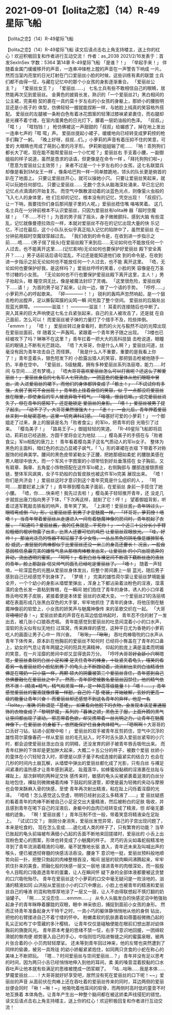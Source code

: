 # 2021-09-01【lolita之恋】（14）R-49星际飞船



【lolita之恋】（14）R-49星际飞船



【lolita之恋】（14）R-49星际飞船
读文后请点击右上角支持楼主，送上你的红心！欢迎积极回复和作者进行互动交流！
作者：as_2038 2021/2/16发表于：首发SexInSex 字数：5364
第14章 R-49星际飞船
「是谁？！」
「举起手来！」
伴随着金属门缓缓移开的声音，一连串冲锋枪上膛的声音在一声警告下响成 一片。
然而当室内亮堂的日光灯射在门口爱丽丝小脸的时候，这些训练有素的联盟 士兵们都不由得一怔，与藏在记忆中的那个小女孩的身影逐渐重合。
「爱丽丝公主？」
「爱丽丝女王？」
「爱丽丝……」
七名士兵有些不敢相信自己的眼睛，居然能再次见到爱丽丝。
金黄色的披肩长发，熟识的「一个爱丽丝21」黑白相间的公主裙，完美相 契的裹在一具约莫十岁左右的小女孩的身躯上，那娇小的腰肢明显还是小孩子的 体型，仿佛轻轻一握就能捏断一样，与她脸上纯真的笑容格外搭配。
爱丽丝的左腿被一条粉白色有着冰花图案的轻薄过膝袜紧紧裹住，而右腿却 是光裸不着寸缕，在室内蛋黄色的日光灯下，朦着一层奶油般的色泽。
「叔叔。」
「哐！」
「哐铛铛！」
枪仿佛被这一声甜甜的「叔叔」给媚惑了，掉在地上发出一连串七声的「哐 哐」声。
爱丽丝提起小裙子，缓缓地向已经转变成萝莉控的枪手们鞠了一躬。
「晚上好呀，叔叔...们。」小萝莉的声音有着压抑不住的笑意，可爱的 大眼睛也弯成了萌到心里的月牙形。
伊莉斯姐姐输了呢......
「呐！乖狗狗们都长大了呢，现在能不能帮爱丽丝一个小忙呢？」爱丽丝右 手支着小腰，一副御姐般的样子说道，虽然是恳求的话语，但更像是在命令一样 。「拜托狗狗们啦~」
「愿意为爱丽丝公主效劳！」
来者不过是一个十岁左右的小女孩，这七名联盟兵却像是看到SM女王一样 ，像条哈巴狗一样一同单膝跪地，领头的队长更是俯首的趴在了地面上。
只要让爱丽丝开心，就可以操她小穴。
只要让爱丽丝笑起来，就可以玩她任何部位。
只要让爱丽丝......
无数个念头从脑海深处涌来，早已忘记的记忆点点滴滴的开始复苏。
而空气中飘散波动着的淡蓝色光点，则像萤火虫般的飞入七人的身体里，他 们忘却的记忆，根本没有的记忆，凭空出现！
「叔叔们，让一下呐，我要找你们身后那间屋子里的人呢。」爱丽丝捂住嘴 咯咯笑着。
这几名士兵在一分钟前根本不认识爱丽丝，只因为爱丽丝有lolita神 器「超时空魔球！」
「不......不行！」为首的男子摇了摇头，身子微微颤抖，感到大脑 有些混乱，记忆就像曼德拉效应一样，本就对爱丽丝不存在的记忆出现大量的快 乐记忆，不过在最后，这个小队队长似乎真正陷入记忆的陷阱中了，虽然爱丽丝 在一分钟前用超时空魔球穿越过去。
「我们收到的命令是，在收到进一步指示之前......唔...... (男子摇了摇头)在爱丽丝殿下来到后......无论如何也不能放任何一个 人过去，也不能离开这里......(记忆影响)无论如何也要保护好爱丽丝 殿下安全离开？......」男子话前话后语句混乱，不过还是能知道他们收 到的命令是，在收到进一步指示之前无论如何也不能放任何一个人过去，也不能 离开这里。
「唔，无论如何也要保护好我，是这样吗？」爱丽丝哼哼的笑着，小脸的笑 容像是在万圣节讨糖的小女孩。
「无论如何也不行也要保护爱丽丝殿下离开这里，主人！」男子抬起头，眼 瞳空洞无比，像是被魔法封印了灵魂。
「这里很危险，爱丽丝殿下......请！」
为首的男子站了起来，让向一边，做了一个请的手势。
「哼哼......」小萝莉开心的哼起歌来。
「砰————！！」
锐利的轰鸣声忽然响起，是一个狙击枪的出膛声，足以撕裂耳膜的尖鸣一瞬 间充盈了整个空间。
爱丽丝的后脑处出现蓝光屏障。
————滋滋！！
————滋滋！！
耳麦的连接随后也中断了。
突入其来的巨大声响使这七名士兵紧张起来，自己的主人被攻击了，还是就 在自己面前，怎么可以！
而爱丽丝被子弹的力量打了个措手不及，险些摔倒。
「emmm！」
「唔！」
爱丽丝转过身查看时，剧烈的火光与毅然不动的光障出现在爱丽丝面前，伴 随着又一声轰鸣，紧跟着一个青年男子随之出现。
「3楼也已经被攻下了吗？琳琳不在这里？」青年扛着一把大大的高科技狙 击枪说道，眼瞳前的眼镜上不断有光芒跳动。
「唔？大哥哥，你是什么人啊？」爱丽丝问道，丝毫没有因为青年攻击自己 而怪罪。
「我是什么人不重要，重要的是我看上你了！」青年歪着头，银色短发下的 小脸露出猎人的笑容，那把狙击枪被他随手一扔，半悬在空中。
「爱丽丝，S级魅魔，拥有多种爱丽丝系列洛丽塔，能力......时间 与空间......还有梦境。」
「唔~~大哥哥喜欢爱丽丝怎么可以打我呢？还这么了解爱丽丝！」
爱丽丝身后的七名军人七窍流血，一团蓝色的能量体从他们眼眶中冒出，流 入进爱丽丝的裙下，而他们的身体都转变成了「骸土！」
「不试试你有多强，太弱了我可不会出现！」青年脸上挂着自信的笑容，似 乎一点都没将爱丽丝放在眼里，即使身后的军人被诡异吸干精气。
「嘻嘻，很自信嘛。」说完爱丽丝消失了，但在青年的感知下，还是能锁定 爱丽丝的身影。
「唔！」爱丽丝被男子提了起来。
「动不了了，大哥哥果然很强大！」
「走！」
一会儿后，青年押着爱丽丝来到一处秘密基地，这里一切充满科幻感。
「哇塞~~好可爱的小萝莉！」
一个御姐走了过来，身上的服装是名为「败者食尘」的军lo，把青年的目 光吸引了过来。
「樱岛美子！」
「路易王子~」御姐轻轻的笑道。
「R-49星际飞船即将启动，莉莉丝已经逃脱，方圆千里将会沦为地狱. .....」樱岛美子的手搭在与「败者食尘」军lo相配的唐刀上！
青年看着樱岛美子这名气质动人的军lo女子。
整体为黑色的主面料，暗红色的衣边凸显裙子飒气，「乁」形的罩裙在衣褶 下带着不对称服饰的经典美学。腰间的黑色皮带紧勒女子正腰，把她那细如柔蛇 的腰肢美感在男人眼球中放大，而一个军风十字图案的小领带恰到好处垂落搭在 女子胸前。又有肩章、胸章、五角星小饰物搭配在这件军lo裙上，右侧胸部与 腰部连接银质细链，整体军风飒爽，女子牛奶般的白皙皮肤也被这件军lo完美 展现出来。
「唔！你们是共济会！」爱丽丝这时才意识到这个青年究竟是什么组织的人 。
「呵呵......那要赶紧上床了！」青年移到樱岛美子面前，在爱丽丝 身前一手揽住了她小腰。
「唔，你......快来吧！我先过去啦！」樱岛美子轻轻推开青年，还 没走几步就拔出唐刀指向男子下体，「下次再这样，就削了它！哼！」
望着御姐背影，听着过道军靴敲击铁板的响声，青年笑了笑。
「上床吧！爱丽丝酱~~」青年转过头，眼晴弯成倒「U」形，让爱丽丝感 到男子才是魅魔一样。
「坏哥哥，萝莉控！唔唔！」
当青年带着爱丽丝从走道进入一间有着魅魔神像的房间时，青年脱起了衣服 。
「知道吗？爱丽丝酱，我的任务就是...干死你！」
一个近二十公分长小手臂般粗细的棍状物露了出来，比黑人还要可怕的鸡巴 让爱丽丝双眼放光。
「哇，好帅！」
那油光泛亮的性器不知征服了多少女性，一丛丛黑色的阴毛像是雄狮鬃毛般 威武，直挺挺的肉棒都似乎比爱丽丝还没一米二的身高还要长！
况且，一股自基因核信息最完美的雄性气息从那根肉棒散发出来，让爱丽丝 的小穴出现诡异的异动，流出透明的蜜浆。
「呵呵！」看到白丝与裸足间不断滴下藕断丝连的液丝的青年，脸上那副自 信又帅气的面孔已经吃定爱丽丝了。
「唔！~~」
随着一声轻喃，一轮深蓝色的光圈从爱丽丝身体发出，将整个房间裹上一层 蓝光，随后男子感到自己已经感觉不到身体了。
「梦境！」
完美的雄性荷尔蒙让爱丽丝梦境能量全开，一个个幼小的身影从墙壁里弹出 ，浑身上下都沾染着淡粉色的淫液，湿濡濡的金色长发一直粘到臀根，在一瞬间 她们抱住了青年的身体，诱人的小口伴着唇舌吻咬男子皮肤，紧接着便是本体爱 丽丝的衣裙大变。
一个爱丽丝21的洛丽塔裙在表面形成几张黑白双色的大手掌，牢牢地抓住 了青年的身体，将他压倒在魅魔神像前的软垫上，小女孩的娇笑声与魅魔神像传 来的圣歌交织在一起。
「大哥哥~~唔唔~~好香！~」爱丽丝娇柔的声音在右耳边低低响起时， 青年忍不住的射了一发出去，被几张小口狼吞虎咽。
青年能感觉到爱丽丝的吐息间混着小小的口水声，湿软的舌尖似有似无地扫 过耳窝，传来麻痒的感觉，这种平日尤为香艳的小萝莉吃人的画面让男子心中一 阵兴奋。
「啾啾~~」
「啾啾~~」
吞吐肉棒吸吮的口水声从青年下体传来，原本趴在他胸前的爱丽丝不知何时 已经将小臀盖在了青年的口鼻上，幼女的气息让青年两腿之间的阳具充满精神， 仰起的脸庞上满是温柔而明媚的笑意，在一片淫靡的房间中却又显得诡异万分。
「哼哼~~大哥哥好会舔小穴啊~~嗯嗯~~」爱丽丝柔软的白丝小足和裸 足夹住青年的棒身，十趾紧夹着龟头，嘻笑的看着另一名爱丽丝把小脸贴到男子 的龟头上不断蹭动着，流淌射出来的白浊精液仿佛是在喂奶一只小猫一样，两颗 硕大的阴囊被第三个爱丽丝含住，青年感到自己仿佛要融化在爱丽丝之中了。
然而，青年即使被数名爱丽丝囚禁住，他的精气依然不泄！
(精液≠精气，精气和灵笼一样，是一种高等级能量！)
「唔！......」青年感觉爱丽丝的蜜液就像蜂蜜一样甜，自己的「基 佬装」开始破解，玄妙的更高一级的能量让青年兴奋！
而爱丽丝却还感觉不到这名青年的异样，他是一名「lolita」，准确 的称谓是「基佬」。
如果看向他脱下的衣物，会发现本该是普通服饰的衣物变成了「黎明梦魇」 系列的「暮祷之颂」黑色王子服，上面升腾的黑气让空间都出现了波动。
邪恶带着色欲，却又携带着一丝光明之力，让青年在魅魔神像下，在爱丽丝 的身躯下，依然能保护住自身肉体精气。
「嗯啊啊！~~大哥哥的口舌好刁钻，钻进小屁眼中啦！」
爱丽丝的双手被青年反剪抓住，空气中沉浮的雄性荷尔蒙像春药一样从爱丽 丝的毛孔钻入，时不时舌头舔入爱丽丝紧窄的小穴时，都会迫使爱丽丝泄出白浊 的阴精，还没发育的卵子被青年唇舌吸吮出来。
而青年红肿的下体却是更加肿大起来，大概二十五公分的样子，被数个爱丽 丝娇小的童体在小穴轻轻含入时，即便是以原子量子构成连接的最紧实的结合力 也会在几秒的时间内土崩瓦解，从墙壁中弹出的爱丽丝都化成了光影，只有白丝 与裸足间紧凑的温热感才让青年感到满足。
趾蔻莲华，如蜂蜜般黏稠的淫液裹在丝趾与裸趾上，层次鲜明的两种足交快 感传来时，敏感的龟头尖被紧裹着涎液的白丝分趾地包住，裸趾则微微蜷着肉棒 下鼓起的尿道管，即使是最为轻微的夹动与摩擦也会带来酥麻入骨的快感，至使 青年再次射出精液，粘在趾上闪烁着淫靡的光泽。
「唔唔！怎么感觉这么空虚，明明已经射出这么多精液了......」爱 丽丝疑惑的看着青年的肉棒不断被自己小足足交出大量精液，然后被粉白的足肤 吸收，并且感到青年在喝下自己的淫液后，身躯中的血肉已经转变成了精液，但 却毫无萎缩的迹象。
「啊！爱丽丝酱！」青年压制不住一般，带着笑意将精液染在足趾上。
「试试口交？」
刚刚分身消失，爱丽丝发觉异常，自己的子宫出现问题了，本来是吃食的， 现在怎么变成......退化成人类的样子了，只有繁育的功能？
当早已胀起的龟头前端被布满细小凸起的舌面不断地来回搓揉时，爱丽丝的 小舌上出现粉色爱心的图案，形体也转变成了小魅魔的样子。
灵巧的舌尖如毒蛇般精准地寻到了青年流淌着精液的马眼，毫不犹豫地长驱 直入，青年还未来及叫喊出声的喉头，便已被透彻脊髓的快感活活吞没。腰身下 意识地一挺，爱丽丝预料般地顺势向前一扑，把整只勃起的肉棒整根吞没，喉间 层层的软肉瞬间沸腾起来，牢牢抓住扑来的美食，把融化般的快感一层又一层地 揉进青年的肉根深处，而一股股令人目眩的口吸直透青年的蛋囊，让人在瞬间怀 疑下身的全部体液都要被这贪婪的口穴吸吮殆尽。
青年在爱丽丝这个小萝莉的口交中毫无疑问是一败涂地的，汹涌的精液如同 山洪般从爱丽丝小小的口穴中爆出，小脸上也被青年的精液和爱丽丝自己的唾液 的混和物厚厚地涂了一层又一层，让人不由得联想起不慎打翻的奶油罐子。
「啊......又没忍住......emmm......」
从令人头脑发白的快感泥沼中勉强抬起身子的青年眯睁着朦胧的双眼，眼中 神采依旧，捕捉到面前小女孩的身形。
然而正待青年准备起身大干特干之时，一具小巧的躯体静悄悄地从他的身侧 钻出，把他的右臂搂进自己不着寸缕的怀中。
粉嫩柔软的肌肤裹着如蓓蕾般微微凸起的乳尖正如布丁中雪藏的多汁樱桃， 让青年仅仅是碰触便能在眼前幻想出那对幼体胸前的旖旎风光。
青年原本考量的思绪不禁一怔，右手下意识地回握，一团绵软滑腻的臀肉便 顺势塞入自己的手心，中指则恰巧陷进臀缝之间的蜜露泉眼，被两片张合着的小 小贝肉轻轻摩挲。
还未等到青年回过神来，他的左臂也突然遭到了同样的偷袭，被另一具玲珑 的幼小娇躯紧紧抱住，如同两只贪食的小蛇在称心的美味上不断把玩。
「嗯...？时间爱丽丝与空间爱丽丝...？」
青年并没有足以思考的时间，因为两只小舌已经悄悄地伸入到他的耳间，柔 美的嗓音混着胶黏的口水吞吐声让他本就有些满足的思维被搅成一团浆糊了。
「咕...咕啾......我是本体......梦魇爱丽丝..... .！大哥哥就好好享受吧，居然没有死在爱丽丝的口下呢！~~」爱丽丝的声音 从面前伏在肉棒上还在吞吐着的爱丽丝传来的同时，耳边两侧的爱丽丝便会同时 「啾！~啾！~」地吸吮着他耳间的软骨，而两侧时高时低的童音不时地互换着 本体角色，让青年产生出一种整个脑间都在被这娇柔声线侵犯的错觉。 读文后请点击右上角支持楼主，送上你的红心！欢迎积极回复和作者进行互动交流！



